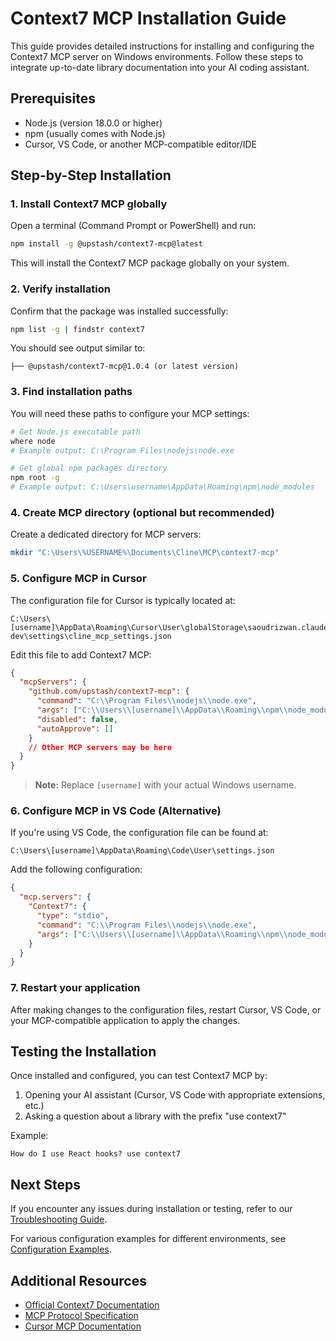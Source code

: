 # Context7 MCP Installation Guide

This guide provides detailed instructions for installing and configuring the Context7 MCP server on Windows environments. Follow these steps to integrate up-to-date library documentation into your AI coding assistant.

## Prerequisites

- Node.js (version 18.0.0 or higher)
- npm (usually comes with Node.js)
- Cursor, VS Code, or another MCP-compatible editor/IDE

## Step-by-Step Installation

### 1. Install Context7 MCP globally

Open a terminal (Command Prompt or PowerShell) and run:

```bash
npm install -g @upstash/context7-mcp@latest
```

This will install the Context7 MCP package globally on your system.

### 2. Verify installation

Confirm that the package was installed successfully:

```bash
npm list -g | findstr context7
```

You should see output similar to:
```
├── @upstash/context7-mcp@1.0.4 (or latest version)
```

### 3. Find installation paths

You will need these paths to configure your MCP settings:

```bash
# Get Node.js executable path
where node
# Example output: C:\Program Files\nodejs\node.exe

# Get global npm packages directory
npm root -g
# Example output: C:\Users\username\AppData\Roaming\npm\node_modules
```

### 4. Create MCP directory (optional but recommended)

Create a dedicated directory for MCP servers:

```bash
mkdir "C:\Users\%USERNAME%\Documents\Cline\MCP\context7-mcp"
```

### 5. Configure MCP in Cursor

The configuration file for Cursor is typically located at:
```
C:\Users\[username]\AppData\Roaming\Cursor\User\globalStorage\saoudrizwan.claude-dev\settings\cline_mcp_settings.json
```

Edit this file to add Context7 MCP:

```json
{
  "mcpServers": {
    "github.com/upstash/context7-mcp": {
      "command": "C:\\Program Files\\nodejs\\node.exe",
      "args": ["C:\\Users\\[username]\\AppData\\Roaming\\npm\\node_modules\\@upstash\\context7-mcp\\dist\\index.js"],
      "disabled": false,
      "autoApprove": []
    }
    // Other MCP servers may be here
  }
}
```

> **Note:** Replace `[username]` with your actual Windows username.

### 6. Configure MCP in VS Code (Alternative)

If you're using VS Code, the configuration file can be found at:
```
C:\Users\[username]\AppData\Roaming\Code\User\settings.json
```

Add the following configuration:

```json
{
  "mcp.servers": {
    "Context7": {
      "type": "stdio",
      "command": "C:\\Program Files\\nodejs\\node.exe",
      "args": ["C:\\Users\\[username]\\AppData\\Roaming\\npm\\node_modules\\@upstash\\context7-mcp\\dist\\index.js"]
    }
  }
}
```

### 7. Restart your application

After making changes to the configuration files, restart Cursor, VS Code, or your MCP-compatible application to apply the changes.

## Testing the Installation

Once installed and configured, you can test Context7 MCP by:

1. Opening your AI assistant (Cursor, VS Code with appropriate extensions, etc.)
2. Asking a question about a library with the prefix "use context7"

Example:
```
How do I use React hooks? use context7
```

## Next Steps

If you encounter any issues during installation or testing, refer to our [Troubleshooting Guide](troubleshooting_guide.md).

For various configuration examples for different environments, see [Configuration Examples](configuration_examples.md).

## Additional Resources

- [Official Context7 Documentation](https://github.com/upstash/context7-mcp)
- [MCP Protocol Specification](https://github.com/modelcontextprotocol/mcp)
- [Cursor MCP Documentation](https://docs.cursor.com/context/model-context-protocol)
